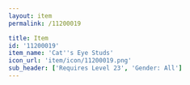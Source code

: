 ```yaml
---
layout: item
permalink: /11200019

title: Item
id: '11200019'
item_name: 'Cat''s Eye Studs'
icon_url: 'item/icon/11200019.png'
sub_header: ['Requires Level 23', 'Gender: All']
---
```

